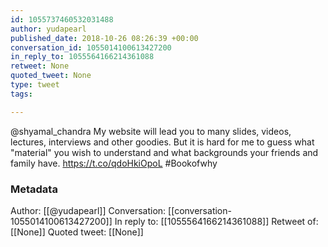 ```yaml
---
id: 1055737460532031488
author: yudapearl
published_date: 2018-10-26 08:26:39 +00:00
conversation_id: 1055014100613427200
in_reply_to: 1055564166214361088
retweet: None
quoted_tweet: None
type: tweet
tags:

---
```


@shyamal_chandra My website will lead you to many slides, videos, lectures, interviews and other goodies. But it is hard for me to guess what "material" you wish to understand and what backgrounds your friends and family have.  https://t.co/qdoHkiOpoL #Bookofwhy

### Metadata

Author: [[@yudapearl]]
Conversation: [[conversation-1055014100613427200]]
In reply to: [[1055564166214361088]]
Retweet of: [[None]]
Quoted tweet: [[None]]
